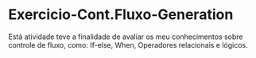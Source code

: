 # Exercicio-Cont.Fluxo-Generation
Está atividade teve a finalidade de avaliar os meu conhecimentos sobre controle de fluxo, como: If-else, When, Operadores relacionais e lógicos.
